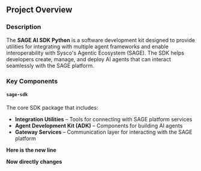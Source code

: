 ## Project Overview

### Description

The **SAGE AI SDK Python** is a software development kit designed to provide utilities for integrating with multiple agent frameworks and enable interoperability with Sysco's Agentic Ecosystem (SAGE). The SDK helps developers create, manage, and deploy AI agents that can interact seamlessly with the SAGE platform.

### Key Components

#### `sage-sdk`

The core SDK package that includes:  

- **Integration Utilities** – Tools for connecting with SAGE platform services  
- **Agent Development Kit (ADK)** – Components for building AI agents  
- **Gateway Services** – Communication layer for interacting with the SAGE platform  

**Here is the new line** 

**Now directly changes**